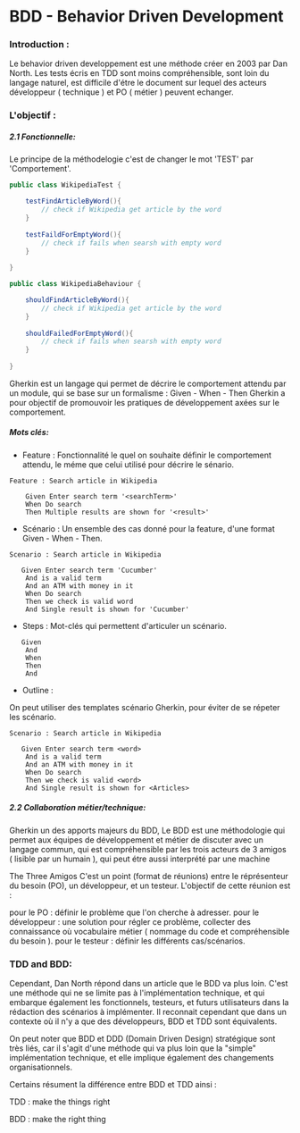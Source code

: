 # BDD - Behavior Driven Development


### Introduction :
Le behavior driven developpement est une méthode créer en 2003 par Dan North.
Les tests écris en TDD sont moins compréhensible, sont loin du langage naturel, est difficile d'étre le document sur lequel des acteurs développeur ( technique ) et PO ( métier ) peuvent echanger.

### L'objectif :
##### 2.1 Fonctionnelle:
Le principe de la méthodelogie c'est de changer le mot 'TEST' par 'Comportement'.


```java
public class WikipediaTest {

    testFindArticleByWord(){
        // check if Wikipedia get article by the word
    }
    
    testFaildForEmptyWord(){
        // check if fails when searsh with empty word   
    }
    
}
```

```java
public class WikipediaBehaviour {

    shouldFindArticleByWord(){
        // check if Wikipedia get article by the word
    }
    
    shouldFailedForEmptyWord(){
        // check if fails when searsh with empty word   
    }
    
}
```

Gherkin est un langage qui permet de décrire le comportement attendu par un module, qui se base sur un formalisme :
Given - When - Then
Gherkin a pour objectif de promouvoir les pratiques de développement axées sur le comportement.

##### Mots clés:
- Feature :
Fonctionnalité le quel on souhaite définir le comportement attendu, le méme que celui utilisé pour décrire le sénario.


```GHERKIN
Feature : Search article in Wikipedia

    Given Enter search term '<searchTerm>'
    When Do search
    Then Multiple results are shown for '<result>' 
```
  

- Scénario :
Un ensemble des cas donné pour la feature, d'une format Given - When - Then.
```GHERKIN
Scenario : Search article in Wikipedia

   Given Enter search term 'Cucumber'
    And is a valid term
    And an ATM with money in it
    When Do search
    Then we check is valid word
    And Single result is shown for 'Cucumber'
```

- Steps : 
Mot-clés qui permettent d'articuler un scénario.

```GHERKIN
   Given 
    And 
    When 
    Then
    And 
```

- Outline :

On peut utiliser des templates scénario Gherkin, pour éviter de se répeter les scénario.
```GHERKIN
Scenario : Search article in Wikipedia

   Given Enter search term <word>
    And is a valid term
    And an ATM with money in it
    When Do search
    Then we check is valid <word>
    And Single result is shown for <Articles>
```



##### 2.2 Collaboration métier/technique:

Gherkin un des apports majeurs du BDD, Le BDD est une méthodologie qui permet aux équipes de développement et métier de discuter avec un langage commun, qui est compréhensible par les trois acteurs de 3 amigos ( lisible par un humain ), qui peut étre aussi interprété par une machine

The Three Amigos
C'est un point (format de réunions) entre le réprésenteur du besoin (PO), un développeur, et un testeur.
L'objectif de cette réunion est :

pour le PO : définir le problème que l'on cherche à adresser.
pour le développeur :  une solution pour régler ce problème, collecter des connaissance où vocabulaire métier ( nommage du code et compréhensible du besoin ).
pour le testeur : définir les différents cas/scénarios.


### TDD and BDD:
Cependant, Dan North répond dans un article que le BDD va plus loin. C'est une méthode qui ne se limite pas à l'implémentation technique, et qui embarque également les fonctionnels, testeurs, et futurs utilisateurs dans la rédaction des scénarios à implémenter. Il reconnait cependant que dans un contexte où il n'y a que des développeurs, BDD et TDD sont équivalents.

On peut noter que BDD et DDD (Domain Driven Design) stratégique sont très liés, car il s'agit d'une méthode qui va plus loin que la "simple" implémentation technique, et elle implique également des changements organisationnels.

Certains résument la différence entre BDD et TDD ainsi :

TDD : make the things right

BDD : make the right thing
